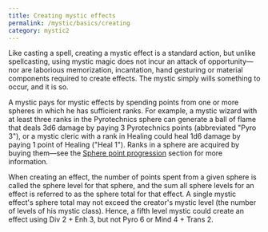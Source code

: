 ```yaml
---
title: Creating mystic effects
permalink: /mystic/basics/creating
category: mystic2
---
```

Like casting a spell, creating a mystic effect is a standard action, but
unlike spellcasting, using mystic magic does not incur an attack of
opportunity—nor are laborious memorization, incantation, hand gesturing
or material components required to create effects. The mystic simply
wills something to occur, and it is so.

A mystic pays for mystic effects by spending points from one or more
spheres in which he has sufficient ranks. For example, a mystic wizard
with at least three ranks in the Pyrotechnics sphere can generate a ball
of flame that deals 3d6 damage by paying 3 Pyrotechnics points
(abbreviated "Pyro 3"), or a mystic cleric with a rank in Healing could
heal 1d6 damage by paying 1 point of Healing ("Heal 1"). Ranks in a
sphere are acquired by buying them—see the [Sphere point
progression](/mystic/points) section for more information.

When creating an effect, the number of points spent from a given sphere
is called the sphere level for that sphere, and the sum all sphere
levels for an effect is referred to as the sphere total for that effect.
A single mystic effect's sphere total may not exceed the creator's
mystic level (the number of levels of his mystic class). Hence, a fifth
level mystic could create an effect using Div 2 + Enh 3, but not Pyro 6
or Mind 4 + Trans 2.
